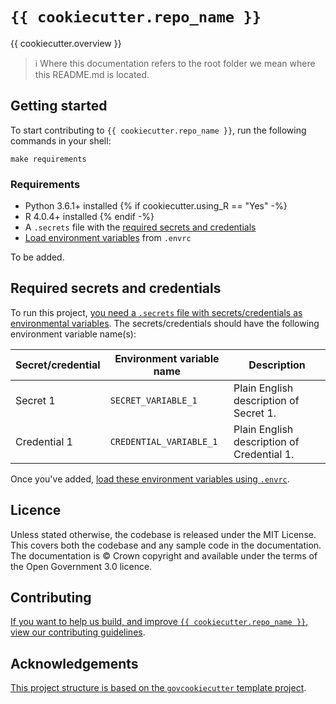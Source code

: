 # `{{ cookiecutter.repo_name }}`

{{ cookiecutter.overview }}

> ℹ️ Where this documentation refers to the root folder we mean where this README.md is
> located.

## Getting started

To start contributing to `{{ cookiecutter.repo_name }}`, run the following commands in
your shell:

```shell
make requirements
```

### Requirements

- Python 3.6.1+ installed
{% if cookiecutter.using_R == "Yes" -%}
- R 4.0.4+ installed
{% endif -%}
- A `.secrets` file with the [required secrets and
  credentials](#required-secrets-and-credentials)
- [Load environment variables][docs-loading-environment-variables] from `.envrc`

To be added.

## Required secrets and credentials

To run this project, [you need a `.secrets` file with secrets/credentials as
environmental variables][docs-loading-environment-variables-secrets]. The
secrets/credentials should have the following environment variable name(s):

| Secret/credential | Environment variable name | Description                                |
|-------------------|---------------------------|--------------------------------------------|
| Secret 1          | `SECRET_VARIABLE_1`       | Plain English description of Secret 1.     |
| Credential 1      | `CREDENTIAL_VARIABLE_1`   | Plain English description of Credential 1. |

Once you've added, [load these environment variables using
`.envrc`][docs-loading-environment-variables].

## Licence

Unless stated otherwise, the codebase is released under the MIT License. This covers
both the codebase and any sample code in the documentation. The documentation is ©
Crown copyright and available under the terms of the Open Government 3.0 licence.

## Contributing

[If you want to help us build, and improve `{{ cookiecutter.repo_name }}`, view our
contributing guidelines][contributing].

## Acknowledgements

[This project structure is based on the `govcookiecutter` template
project][govcookiecutter].

[contributing]: ./CONTRIBUTING.md
[govcookiecutter]: https://github.com/ukgovdatascience/govcookiecutter
[docs-loading-environment-variables]: ./docs/user_guide/loading_environment_variables.md
[docs-loading-environment-variables-secrets]: ./docs/user_guide/loading_environment_variables.md#storing-secrets-and-credentials
